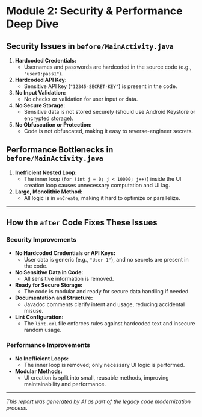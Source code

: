 # Module 2: Security & Performance Deep Dive

## Security Issues in `before/MainActivity.java`
1. **Hardcoded Credentials:**
   - Usernames and passwords are hardcoded in the source code (e.g., `"user1:pass1"`).
2. **Hardcoded API Key:**
   - Sensitive API key (`"12345-SECRET-KEY"`) is present in the code.
3. **No Input Validation:**
   - No checks or validation for user input or data.
4. **No Secure Storage:**
   - Sensitive data is not stored securely (should use Android Keystore or encrypted storage).
5. **No Obfuscation or Protection:**
   - Code is not obfuscated, making it easy to reverse-engineer secrets.

## Performance Bottlenecks in `before/MainActivity.java`
1. **Inefficient Nested Loop:**
   - The inner loop (`for (int j = 0; j < 10000; j++)`) inside the UI creation loop causes unnecessary computation and UI lag.
2. **Large, Monolithic Method:**
   - All logic is in `onCreate`, making it hard to optimize or parallelize.

---

## How the `after` Code Fixes These Issues
### Security Improvements
- **No Hardcoded Credentials or API Keys:**
  - User data is generic (e.g., `"User 1"`), and no secrets are present in the code.
- **No Sensitive Data in Code:**
  - All sensitive information is removed.
- **Ready for Secure Storage:**
  - The code is modular and ready for secure data handling if needed.
- **Documentation and Structure:**
  - Javadoc comments clarify intent and usage, reducing accidental misuse.
- **Lint Configuration:**
  - The `lint.xml` file enforces rules against hardcoded text and insecure random usage.

### Performance Improvements
- **No Inefficient Loops:**
  - The inner loop is removed; only necessary UI logic is performed.
- **Modular Methods:**
  - UI creation is split into small, reusable methods, improving maintainability and performance.

---

*This report was generated by AI as part of the legacy code modernization process.* 